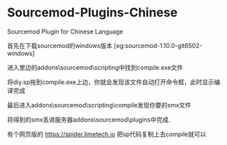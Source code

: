 # Sourcemod-Plugins-Chinese

Sourcemod Plugin for Chinese Language

首先在下载sourcemod的windows版本    [eg:sourcemod-1.10.0-git6502-windows]

进入里边的addons\\sourcemod\\scripting中找到compile.exe文件

将diy.sp拖到compile.exe上边，你就会发现该文件自动打开命令框，此时显示编译完成

最后进入addons\\sourcemod\\scripting\\compile发现你要的smx文件

将得到的smx丢进服务器addons\\sourcemod\\plugins中完成.


有个网页版的  https://spider.limetech.io  把sp代码复制上去compile就可以
